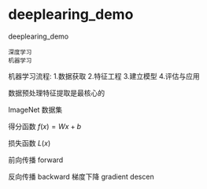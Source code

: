 # deeplearing_demo
deeplearing_demo

    深度学习 
    机器学习


机器学习流程:
    1.数据获取
    2.特征工程
    3.建立模型
    4.评估与应用

数据预处理特征提取是最核心的

ImageNet 数据集

得分函数 $f(x) = Wx + b$  

损失函数 $L(x)$

前向传播 forward

反向传播 backward
    梯度下降 gradient descen








